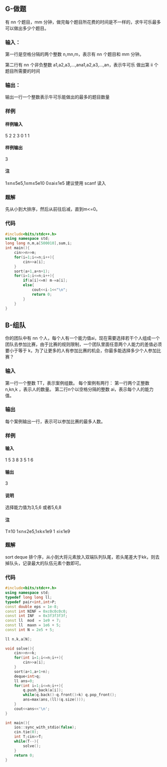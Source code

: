 ## G-做题
有 nn 个题目，mm 分钟，做完每个题目所花费的时间是不一样的，求牛可乐最多可以做出多少个题目。

### 输入：
第一行是空格分隔的两个整数 n,mn,m，表示有 nn 个题目和 mm 分钟。

第二行有 nn 个非负整数 a1,a2,a3,...,ana1,a2,a3,...,an，表示牛可乐 做出第 ii 个题目所需要的时间

### 输出：
输出一行一个整数表示牛可乐能做出的最多的题目数量

### 样例
#### 样例输入
5 2
2 3 0 1 1

#### 样例输出
3

#### 注
1≤n≤5e5,1≤m≤5e10
0≤ai≤1e5
建议使用 scanf 读入


### 题解
先从小到大排序，然后从前往后减，直到m<=0。

### 代码
```cpp
#include<bits/stdc++.h>
using namespace std;
long long n,m,a[500010],sum,i;
int main(){
    cin>>n>>m;
    for(i=1;i<=n;i++){
        cin>>a[i];
    }
    sort(a+1,a+n+1);
    for(i=1;i<=n;i++){
        if(a[i]<=m) m-=a[i];
        else{
            cout<<i-1<<"\n";
            return 0;
        }
    }
}
```

## B-组队
你的团队中有 nn 个人，每个人有一个能力值ai，现在需要选择若干个人组成一个团队去参加比赛，由于比赛的规则限制，一个团队里面任意两个人能力的差值必须要小于等于 k，为了让更多的人有参加比赛的机会，你最多能选择多少个人参加比赛？

### 输入
第一行一个整数 TT，表示案例组数。
每个案例有两行：
第一行两个正整数 n,kn,k ，表示人的数量。
第二行n个以空格分隔的整数 ai，表示每个人的能力值。

### 输出
每个案例输出一行，表示可以参加比赛的最多人数。

### 样例
#### 输入
1
5 3
8 3 5 1 6
#### 输出
3

#### 说明
选择能力值为3,5,6 或者5,6,8
#### 注
T≤10
1≤n≤2e5,1≤k≤1e9
1 ≤i≤1e9

### 题解
sort deque
排个序，从小到大将元素放入双端队列队尾，若头尾差大于kk，则去掉队头，记录最大的队伍元素个数即可。

### 代码
```cpp
#include<bits/stdc++.h>
using namespace std;
typedef long long ll;
typedef pair<int,int>P;
const double eps = 1e-8;
const int NINF = 0xc0c0c0c0;
const int INF  = 0x3f3f3f3f;
const ll  mod  = 1e9 + 7;
const ll  maxn = 1e6 + 5;
const int N = 2e5 + 5;
 
ll n,k,a[N];
 
void solve(){
    cin>>n>>k;
    for(int i=1;i<=n;i++){
        cin>>a[i];
    }
    sort(a+1,a+1+n);
    deque<int>q;
    ll ans=0;
    for(int i=1;i<=n;i++){
        q.push_back(a[i]);
        while(q.back()-q.front()>k) q.pop_front();
        ans=max(ans,(ll)(q.size()));
    }
    cout<<ans<<'\n';
}
 
int main(){
    ios::sync_with_stdio(false);
    cin.tie(0);
    int T;cin>>T;
    while(T--){
        solve();
    }
    return 0;
}
```